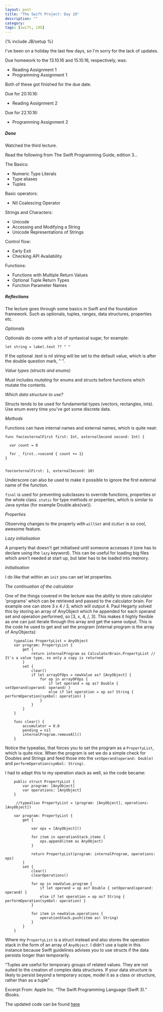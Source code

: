 ```yaml
---
layout: post
title: "The Swift Project: Day 10"
description: ""
category:
tags: [swift, iOS]
---
```


{% include JB/setup %}

I've been on a holiday the last few days, so I'm sorry for the lack of updates.

Due homework to the 13.10.16 and 15.10.16, respectively, was:

* Reading Assignment 1
* Programming Assignment 1

Both of these got finished for the due date.

Due for 20.10.16:

* Reading Assignment 2

Due for 22.10.16:

* Programming Assignment 2

##### Done

Watched the third lecture.

Read the following from The Swift Programming Guide, edition 3...

The Basics:

* Numeric Type Literals
* Type aliases
* Tuples


Basic operators:

* Nil Coalescing Operator

Strings and Characters:

* Unicode
* Accessing and Modifying a String
* Unicode Representations of Strings

Control flow:

* Early Exit
* Checking API Availability

Functions:

* Functions with Multiple Return Values
* Optional Tuple Return Types
* Function Parameter Names

##### Reflections

The lecture goes through some basics in Swift and the foundation framework. Such as optionals, tuples, ranges, data structures, properties etc.

*Optionals*

Optionals do come with a lot of syntaxical sugar, for example:

```
let string = label.text ?? " "
```


If the optional .text is nil string will be set to the default value, which is after the double question mark, " ".


*Value types (structs and enums)*

Must includes *mutating* for enums and structs before functions which mutate the contents.


*Which data structure to use?*

Structs tends to be used for fundamental types (vectors, rectangles, ints). Use enum every time you've got some discrete data.


*Methods*

Functions can have internal names and external names, which is quite neat:

```
func foo(externalFirst first: Int, externalSecond second: Int) {

  var count = 0

  for _ first..<second { count += 1}
}


foo(externalFirst: 1, externalSecond: 10)
```

Underscore can also be used to make it possible to ignore the first external name of the function.

`final` is used for preventing subclasses to override functions, properties or the whole class. `static` for type methods or properties, which is similar to Java syntax (for example Double.abs(var)).


*Properties*

Observing changes to the property with `willSet` and `didSet` is so cool, awesome feature.

*Lazy initialisation*

A property that doesn't get initialised until someone accesses it (one has to declare using the `lazy` keyword). This can be useful for loading big files which aren't needed at start up, but later has to be loaded into memory.

*Initialisation*

I do like that within an `init` you can set let properties.



*The continuation of the calculator*

One of the things covered in the lecture was the ability to store calculator 'programs' which can be retrieved and passed to the calculator brain. For example one can store 3 x 4 / 3, which will output 4. Paul Hegarty solved this by storing an array of AnyObject which he appended for each operand set and operation performed, so [3, x, 4, /, 3]. This makes it highly flexible as one can just iterate through this array and get the same output.  This is the code he used to get and set the program (internal program is the array of AnyObjects):

```
    typealias PropertyList = AnyObject
    var program: PropertyList {
        get {
            return internalProgram as CalculatorBrain.PropertyList // It's a value type, so only a copy is returned
        }
        set {
            clear()
            if let arrayOfOps = newValue as? [AnyObject] {
                for op in arrayOFOps {
                    if let operand = op as? Double { setOperand(operand: operand) }
                    else if let operation = op as? String { performOperation(symbol: operation) }
                }
            }
        }
    }

    func clear() {
        accumulator = 0.0
        pending = nil
        internalProgram.removeAll()
    }
```

Notice the typealias, that forces you to set the program as a `PropertyList`, which is quite nice. When the program is set we do a simple check for Doubles and Strings and feed those into the `setOperand(operand: Double)` and `performOperation(symbol: String)`.

I had to adapt this to my operation stack as well, so the code became:

```
    public struct PropertyList {
        var program: [AnyObject]
        var operations: [AnyObject]
    }

     //typealias PropertyList = (program: [AnyObject], operations: [AnyObject])

    var program: PropertyList {
        get {

            var ops = [AnyObject]()

            for item in operationStack.items {
                ops.append(item as AnyObject)
            }

            return PropertyList(program: internalProgram, operations: ops)
        }
        set {
            clear()
            clearOperations()

            for op in newValue.program {
                if let operand = op as? Double { setOperand(operand: operand) }
                else if let operation = op as? String { performOperation(symbol: operation) }
            }

            for item in newValue.operations {
                operationStack.push(item as! String)
            }
        }
    }
```

Where my `PropertyList` is a struct instead and also stores the operation stack in the form of an array of `AnyObject`. I didn't use a tuple in this instance because Swift guidelines advises you to use structs if the data persists longer than temporarily.

“Tuples are useful for temporary groups of related values. They are not suited to the creation of complex data structures. If your data structure is likely to persist beyond a temporary scope, model it as a class or structure, rather than as a tuple”

Excerpt From: Apple Inc. “The Swift Programming Language (Swift 3).” iBooks.  



The updated code can be found <a href="https://github.com/simengangstad/The-Swift-Project" target="_blank">here</a>
